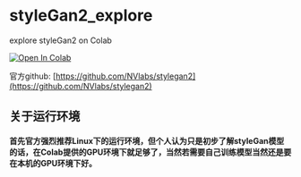 # styleGan2_explore
explore styleGan2 on Colab

[![Open In Colab](https://colab.research.google.com/assets/colab-badge.svg)](https://colab.research.google.com/github/neng5201314/styleGan2_explore/blob/master/styleGan2_explore.ipynb)

官方github: [https://github.com/NVlabs/stylegan2](https://github.com/NVlabs/stylegan2)


## 关于运行环境

#### 首先官方强烈推荐Linux下的运行环境，但个人认为只是初步了解styleGan模型的话，在Colab提供的GPU环境下就足够了，当然若需要自己训练模型当然还是要在本机的GPU环境下好。
